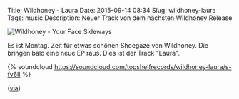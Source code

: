 Title: Wildhoney - Laura
Date: 2015-09-14 08:34
Slug: wildhoney-laura
Tags: music
Description: Neuer Track von dem nächsten Wildhoney Release

![Wildhoney - Your Face Sideways]({filename}/images/wildhoney_your_face_sideways.jpg)

Es ist Montag. Zeit für etwas schönen Shoegaze von Wildhoney. Die bringen bald eine neue EP raus. Dies ist der Track "Laura".

{% soundcloud https://soundcloud.com/topshelfrecords/wildhoney-laura/s-fv6lI %}

([via](http://www.stereogum.com/1829262/wildhoney-laura-stereogum-premiere/mp3s/))
